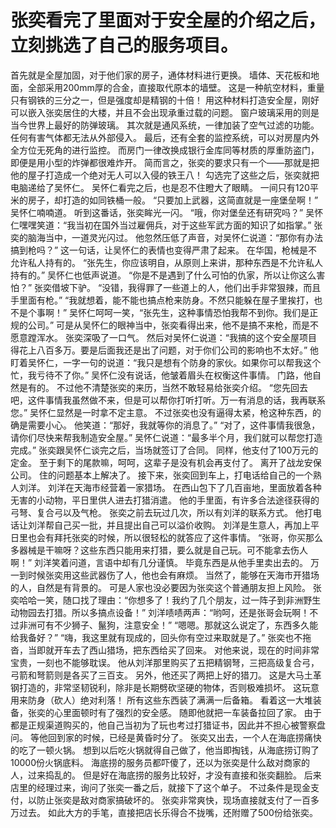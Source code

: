# 张奕看完了里面对于安全屋的介绍之后，立刻挑选了自己的服务项目。
首先就是全屋加固，对于他们家的房子，通体材料进行更换。
墙体、天花板和地面，全部采用200mm厚的合金，直接取代原本的墙壁。
这是一种航空材料，重量只有钢铁的三分之一，但是强度却是精钢的十倍！
用这种材料打造安全屋，刚好可以嵌入张奕居住的大楼，并且不会出现承重过载的问题。
窗户玻璃采用的则是当今世界上最好的防弹玻璃。
其次就是通风系统，一律加装了空气过滤的功能。
任何有害气体都无法从外部侵入。
最后，还有全套的监控系统，可以对房屋内外全方位无死角的进行监控。
而房门一律改换成银行金库同等材质的厚重防盗门，即便是用小型的炸弹都很难炸开。
简而言之，张奕的要求只有一个——那就是把他的屋子打造成一个绝对无人可以入侵的铁王八！
勾选完了这些之后，张奕就把电脑递给了吴怀仁。
吴怀仁看完之后，也是忍不住瞪大了眼睛。
一间只有120平米的房子，却打造的如同铁桶一般。
“只要加上武器，这简直就是一座堡垒啊！”
吴怀仁喃喃道。
听到这番话，张奕眸光一闪。
“哦，你对堡垒还有研究吗？”
吴怀仁嘿嘿笑道：“我当初在国外当过雇佣兵，对于这些军武方面的知识了如指掌。”
张奕的脑海当中，一道灵光闪过。
他忽然压低了声音，对吴怀仁说道：“那你有办法搞到枪吗？”
这一句话，让吴怀仁的表情也变得严肃了起来。
在华国，枪械是不允许私人持有的。
“张先生，你应该明自，从原则上来讲，那种东西是不允许私人持有的。”
吴怀仁也低声说道。
“你是不是遇到了什么可怕的仇家，所以让你这么害怕？”
张奕借坡下驴。
“没错，我得罪了一些道上的人，他们出手非常狠辣，而且手里面有枪。”
“我就想着，能不能也搞点枪来防身。不然只能躲在屋子里挨打，也不是个事啊！”
吴怀仁呵呵一笑，“张先生，这种事情恐怕我帮不到你。我们是正规的公司。”
可是从吴怀仁的眼神当中，张奕看得出来，他不是搞不来枪，而是不愿意蹚浑水。
张奕深吸了一口气。
然后对吴怀仁说道：“我搞的这个安全屋项目得花上八百多万。要是后面我还是出了问题，对于你们公司的影响也不太好。”
他盯着吴怀仁，一字一句的说道：“我只是想有个防身的家伙。如果你可以帮我这个忙，我亏待不了你。”
吴怀仁没有说话，他皱着眉头在权衡这件事情。
门路，他自然是有的。
不过他不清楚张奕的来历，当然不敢轻易给张奕介绍。
“您先回去吧，这件事情我虽然做不来，但是可以帮你打听打听。万一有消息的话，我再联系您。”
吴怀仁显然是一时拿不定主意。
不过张奕也没有逼得太紧，枪这种东西，的确是需要小心。
他笑道：“那好，我就等你的消息了。”
“对了，这件事情我很急，请你们尽快来帮我制造安全屋。”
吴怀仁说道：“最多半个月，我们就可以帮您打造完成。”
张奕跟吴怀仁谈完之后，当场就签订了合同。
同样，他支付了100万元的定金。
至于剩下的尾款嘛，呵呵，这辈子是没有机会再支付了。
离开了战龙安保公司。
住的问题基本上解决了。
接下来，张奕回到车上，打电话给自己的一个熟人刘洋。
刘洋在天海市经营着一家猎场。
在西山包下了几百亩地，里面放着各种无害的小动物，平日里供人进去打猎消遣。
他的手里面，有许多合法途径获得的弓弩、复合弓以及气枪。
张奕之前去玩过几次，所以有刘洋的联系方式。
他打电话让刘洋帮自己买一批，并且提出自己可以溢价收购。
刘洋是生意人，再加上平日里也会有拜托张奕的时候，所以很轻松的就答应了这件事情。
“张哥，你买那么多器械是干嘛呀？这些东西只能用来打猎，要么就是自己玩。可不能拿去伤人啊！”
刘洋笑着问道，言语中却有几分谨慎。
毕竟东西是从他手里卖出去的。
万一到时候张奕用这些武器伤了人，他也会有麻烦。
当然了，能够在天海市开猎场的人，自然是有背景的。
可是人家也没必要因为张奕这个普通朋友担上风险。
张奕哈哈一笑，随口找了理由：“你想多了！我约了几个朋友，过一阵子到非洲野生动物园去打猎。所以多搞点设备！”
刘洋啧啧两声：“哟呵，还是张哥会玩啊！不过非洲可有不少狮子、鬣狗，注意安全！”
“嗯嗯。那就这么说定了，东西多久能给我备好？”
“嗨，我这里就有现成的，回头你有空过来取就是了。”
张奕也不拖沓，当即就开车去了西山猎场，把东西给买了回来。
对他来说，现在的时间非常宝贵，一刻也不能够耽误。
他从刘洋那里购买了五把精钢弩，三把高级复合弓，弓箭和弩箭则是各买了三百支。
另外，他还买了两把上好的猎刀。
这是大马土革钢打造的，非常坚韧锐利，除非是长期劈砍坚硬的物体，否则极难损坏。
这玩意用来防身（砍人）绝对利落！
所有这些东西装了满满一后备箱。
看着这一大堆装备，张奕的心里面顿时有了强烈的安全感。
随即他就把一车装备拉回了家。
由于都是正规渠道购买的，他自己当初为了玩也考过打猎证书，因此并不担心被警察盘问。
等他回到家的时候，已经是黄昏时分了。
张奕又出去，一个人在海底捞痛快的吃了一顿火锅。
想到以后吃火锅就得自己做了，他当即掏钱，从海底捞订购了10000份火锅底料。
海底捞的服务员都吓傻了，还以为张奕是什么敌对商家的人，过来捣乱的。
但是好在海底捞的服务比较好，才没有直接和张奕翻脸。
后来店里的经理过来，询问了张奕一番之后，就接下了这个单子。
不过条件是现金支付，以防止张奕是敌对商家搞破坏的。
张奕非常爽快，现场直接就支付了一百多万过去。
如此大方的手笔，直接把店长乐得合不拢嘴，还附赠了500份给张奕。

